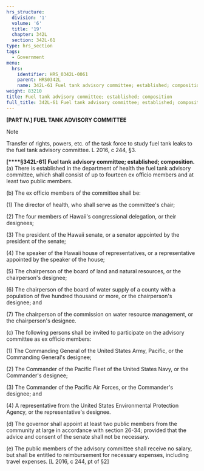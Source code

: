 ```yaml
---
hrs_structure:
  division: '1'
  volume: '6'
  title: '19'
  chapter: 342L
  section: 342L-61
type: hrs_section
tags:
  - Government
menu:
  hrs:
    identifier: HRS_0342L-0061
    parent: HRS0342L
    name: 342L-61 Fuel tank advisory committee; established; composition
weight: 83210
title: Fuel tank advisory committee; established; composition
full_title: 342L-61 Fuel tank advisory committee; established; composition
---
```

**[PART IV.] FUEL TANK ADVISORY COMMITTEE**

Note

Transfer of rights, powers, etc. of the task force to study fuel tank leaks to the fuel tank advisory committee. L 2016, c 244, §3.

**[****§342L-61] Fuel tank advisory committee; established; composition.** (a) There is established in the department of health the fuel tank advisory committee, which shall consist of up to fourteen ex officio members and at least two public members.

(b) The ex officio members of the committee shall be:

(1) The director of health, who shall serve as the committee's chair;

(2) The four members of Hawaii's congressional delegation, or their designees;

(3) The president of the Hawaii senate, or a senator appointed by the president of the senate;

(4) The speaker of the Hawaii house of representatives, or a representative appointed by the speaker of the house;

(5) The chairperson of the board of land and natural resources, or the chairperson's designee;

(6) The chairperson of the board of water supply of a county with a population of five hundred thousand or more, or the chairperson's designee; and

(7) The chairperson of the commission on water resource management, or the chairperson's designee.

(c) The following persons shall be invited to participate on the advisory committee as ex officio members:

(1) The Commanding General of the United States Army, Pacific, or the Commanding General's designee;

(2) The Commander of the Pacific Fleet of the United States Navy, or the Commander's designee;

(3) The Commander of the Pacific Air Forces, or the Commander's designee; and

(4) A representative from the United States Environmental Protection Agency, or the representative's designee.

(d) The governor shall appoint at least two public members from the community at large in accordance with section 26-34; provided that the advice and consent of the senate shall not be necessary.

(e) The public members of the advisory committee shall receive no salary, but shall be entitled to reimbursement for necessary expenses, including travel expenses. [L 2016, c 244, pt of §2]